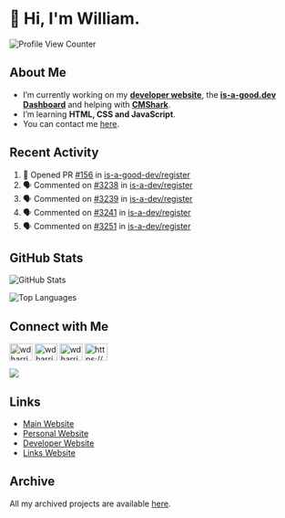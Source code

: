 # 👋 Hi, I'm William.
![Profile View Counter](https://komarev.com/ghpvc/?username=williamdavidharrison&color=blue&style=for-the-badge)

## About Me
- I’m currently working on my **[developer website](https://williamharrison.dev)**, the **[is-a-good.dev Dashboard](https://github.com/is-a-good-dev/dashboard)** and helping with **[CMShark](https://github.com/wclarkey/cmshark)**.
- I’m learning **HTML, CSS and JavaScript**.
- You can contact me [here](mailto:william@williamharrison.dev).

## Recent Activity
<!--START_SECTION:activity-->
1. 💪 Opened PR [#156](https://github.com/is-a-good-dev/register/pull/156) in [is-a-good-dev/register](https://github.com/is-a-good-dev/register)
2. 🗣 Commented on [#3238](https://github.com/is-a-dev/register/issues/3238) in [is-a-dev/register](https://github.com/is-a-dev/register)
3. 🗣 Commented on [#3239](https://github.com/is-a-dev/register/issues/3239) in [is-a-dev/register](https://github.com/is-a-dev/register)
4. 🗣 Commented on [#3241](https://github.com/is-a-dev/register/issues/3241) in [is-a-dev/register](https://github.com/is-a-dev/register)
5. 🗣 Commented on [#3251](https://github.com/is-a-dev/register/issues/3251) in [is-a-dev/register](https://github.com/is-a-dev/register)
<!--END_SECTION:activity-->

## GitHub Stats
![GitHub Stats](https://github-readme-stats.api.williamharrison.dev/api?username=williamdavidharrison&theme=algolia&show_icons=true&border_radius=8&count_private=true&include_all_commits=true)

![Top Languages](https://github-readme-stats.api.williamharrison.dev/api/top-langs/?username=williamdavidharrison&theme=algolia&layout=compact&border_radius=8)

## Connect with Me
<p>
<a href="https://facebook.com/wdharrison09" target="blank"><img align="center" src="https://raw.githubusercontent.com/rahuldkjain/github-profile-readme-generator/master/src/images/icons/Social/facebook.svg" alt="wdharrison09" height="30" width="40" /></a>
<a href="https://twitter.com/wdharrison09" target="blank"><img align="center" src="https://raw.githubusercontent.com/rahuldkjain/github-profile-readme-generator/master/src/images/icons/Social/twitter.svg" alt="wdharrison09" height="30" width="40" /></a>
<a href="https://instagram.com/wdharrison09" target="blank"><img align="center" src="https://raw.githubusercontent.com/rahuldkjain/github-profile-readme-generator/master/src/images/icons/Social/instagram.svg" alt="wdharrison09" height="30" width="40" /></a>
<a href="https://discord.gg/wADVBmQkgg" target="blank"><img align="center" src="https://raw.githubusercontent.com/rahuldkjain/github-profile-readme-generator/master/src/images/icons/Social/discord.svg" alt="https://discord.gg/wADVBmQkgg" height="30" width="40" /></a>
</p>

<img src="https://dcbadge.vercel.app/api/shield/853158265466257448?theme=discord-inverted"/>

## Links
* [Main Website](https://williamharrison.xyz)
* [Personal Website](https://william.net.au)
* [Developer Website](https://williamharrison.dev)
* [Links Website](https://williamharrison.me)

## Archive
All my archived projects are available [here](https://archive.williamharrison.dev).

